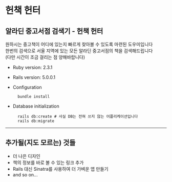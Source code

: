 # 헌책 헌터

## 알라딘 중고서점 검색기 - 헌책 헌터

원하시는 중고책이 어디에 있는지 빠르게 찾아볼 수 있도록 마련된 도우미입니다  
한번의 검색으로 서울 지역에 있는 모든 알라딘 중고서점의 책을 검색해드립니다  
(다만 시간이 조금 걸리는 점 양해바랍니다)

* Ruby version: 2.3.1

* Rails version: 5.0.0.1

* Configuration

        bundle install

* Database initialization

        rails db:create # 사실 DB는 전혀 쓰지 않는 어플리케이션입니다
        rails db:migrate

---

## 추가될(지도 모르는) 것들

- 더 나은 디자인
- 책의 정보를 바로 볼 수 있는 링크 추가
- Rails 대신 Sinatra를 사용하여 더 가벼운 앱 만들기
- and so on...
